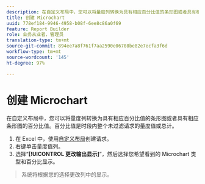 ```yaml
---
description: 在自定义布局中，您可以将量度列转换为具有相应百分比值的条形图或者具有相应条形图的百分比值。百分比值是时段内整个未过滤请求的量度值或总计。
title: 创建 Microchart
uuid: 778ef184-9946-4958-b08f-6ee8c86a0f69
feature: Report Builder
role: 业务从业者，管理员
translation-type: tm+mt
source-git-commit: 894ee7a8f761f7aa2590e06708be82e7ecfa3f6d
workflow-type: tm+mt
source-wordcount: '145'
ht-degree: 97%

---
```



# 创建 Microchart

在自定义布局中，您可以将量度列转换为具有相应百分比值的条形图或者具有相应条形图的百分比值。百分比值是时段内整个未过滤请求的量度值或总计。

1. 在 Excel 中，使用[自定义布局](/help/analyze/report-builder/layout/configure-the-custom-layout.md)创建请求。
1. 右键单击量度值列。
1. 选择“**[!UICONTROL 更改输出显示]**”，然后选择您希望看到的 Microchart 类型和百分比显示。

>系统将根据您的选择更改列中的显示。

